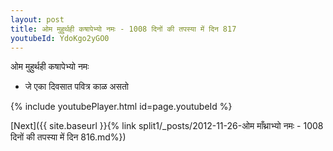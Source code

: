 ```yaml
---
layout: post
title: ओम मुहुर्थही कषापेभ्यो नमः - 1008 दिनों की तपस्या में दिन 817
youtubeId: YdoKgo2yGO0
---
```

 
 
 ओम मुहुर्थही कषापेभ्यो नमः  
 
 -  जे एका दिवसात पवित्र काळ असतो 
 
  
 
  
 
 
 
 
 
 


{% include youtubePlayer.html id=page.youtubeId %}
 
[Next]({{ site.baseurl }}{% link  split1/_posts/2012-11-26-ओम माँथ्राभ्यो नमः - 1008 दिनों की तपस्या में दिन 816.md%})
 
